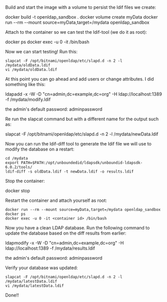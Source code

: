 Build and start the image with a volume to persist the ldif files we create:

docker build -t openldap_sandbox .
docker volume create myData
docker run --rm --mount source=myData,target=/mydata openldap_sandbox


Attach to the container so we can test the ldif-tool (we do it as root):

docker ps
docker exec -u 0 -it <container id> /bin/bash

Now we can start testing! Run this:

```
slapcat -F /opt/bitnami/openldap/etc/slapd.d -n 2 -l /mydata/oldData.ldif
vi /mydata/oldData.ldif
```

At this point you can go ahead and add users or change attributes. I did something like this:

ldapadd -x -W -D "cn=admin,dc=example,dc=org" -H ldap://localhost:1389 -f /mydata/modify.ldif

the admin's default password: adminpassword

Re run the slapcat command but with a different name for the output such as: 

slapcat -F /opt/bitnami/openldap/etc/slapd.d -n 2 -l /mydata/newData.ldif

Now you can run the ldif-diff tool to generate the ldif file we will use to modify the database on a restart:

```
cd /mydata
export PATH=$PATH:/opt/unboundedid/ldapsdk/unboundid-ldapsdk-6.0.2/tools/
ldif-diff -s oldData.ldif -t newData.ldif -o results.ldif
```

Stop the container:

docker stop <container id>

Restart the container and attach yourself as root:

```
docker run --rm --mount source=myData,target=/mydata openldap_sandbox
docker ps
docker exec -u 0 -it <container id> /bin/bash
```

Now you have a clean LDAP database. Run the following command to update the database based on the diff results from earlier:

ldapmodify -x -W -D "cn=admin,dc=example,dc=org" -H ldap://localhost:1389 -f /mydata/results.ldif

the admin's default password: adminpassword

Verify your database was updated:

```
slapcat -F /opt/bitnami/openldap/etc/slapd.d -n 2 -l /mydata/latestData.ldif
vi /mydata/latestData.ldif
```

Done!!
